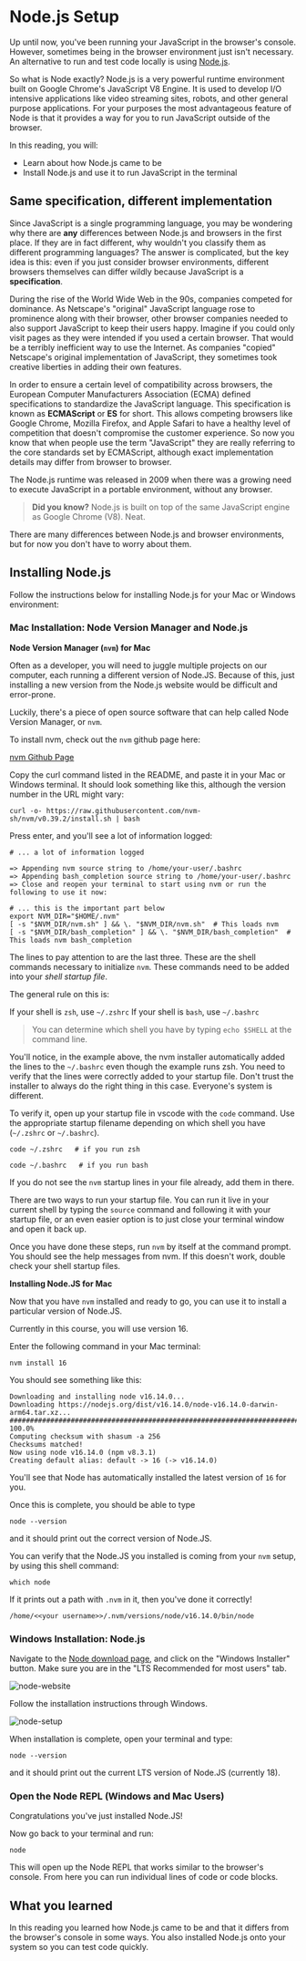 # Node.js Setup

Up until now, you've been running your JavaScript in the browser's console.
However, sometimes being in the browser environment just isn't necessary. An
alternative to run and test code locally is using [Node.js][about node].

So what is Node exactly? Node.js is a very powerful runtime environment built
on Google Chrome's JavaScript V8 Engine. It is used to develop I/O intensive
applications like video streaming sites, robots, and other general purpose
applications. For your purposes the most advantageous feature of Node is that it
provides a way for you to run JavaScript outside of the browser.

In this reading, you will:

- Learn about how Node.js came to be
- Install Node.js and use it to run JavaScript in the terminal

## Same specification, different implementation

Since JavaScript is a single programming language, you may be wondering why
there are **any** differences between Node.js and browsers in the first place.
If they are in fact different, why wouldn't you classify them as different
programming languages? The answer is complicated, but the key idea is this: even
if you just consider browser environments, different browsers themselves can
differ wildly because JavaScript is a **specification**.

During the rise of the World Wide Web in the 90s, companies competed for
dominance. As Netscape's "original" JavaScript language rose to prominence
along with their browser, other browser companies needed to also support
JavaScript to keep their users happy. Imagine if you could only visit
pages as they were intended if you used a certain browser. That would be a
terribly inefficient way to use the Internet. As companies "copied" Netscape's
original implementation of JavaScript, they sometimes took creative liberties
in adding their own features.

In order to ensure a certain level of compatibility across browsers, the
European Computer Manufacturers Association (ECMA) defined specifications to
standardize the JavaScript language. This specification is known as
**ECMAScript** or **ES** for short. This allows competing browsers like
Google Chrome, Mozilla Firefox, and Apple Safari to have a healthy level of
competition that doesn't compromise the customer experience. So now you know
that when people use the term "JavaScript" they are really referring to the
core standards set by ECMAScript, although exact implementation details may
differ from browser to browser.

The Node.js runtime was released in 2009 when there was a growing need to
execute JavaScript in a portable environment, without any browser.

> **Did you know?** Node.js is built on top of the same JavaScript engine as
> Google Chrome (V8). Neat.

There are many differences between Node.js and browser environments, but for
now you don't have to worry about them.

## Installing Node.js

Follow the instructions below for installing Node.js for your Mac or Windows environment:

### Mac Installation: Node Version Manager and Node.js

__Node Version Manager (`nvm`) for Mac__

Often as a developer, you will need to juggle multiple projects on our computer,
each running a different version of Node.JS. Because of this, just installing a
new version from the Node.js website would be difficult and error-prone.

Luckily, there's a piece of open source software that can help called Node
Version Manager, or `nvm`.

To install nvm, check out the `nvm` github page here:

[nvm Github Page]

Copy the curl command listed in the README, and paste it in your Mac or Windows
terminal.  It should look something like this, although the version number in
the URL might vary:

```shell
curl -o- https://raw.githubusercontent.com/nvm-sh/nvm/v0.39.2/install.sh | bash
```

Press enter, and you'll see a lot of information logged:

```shell
# ... a lot of information logged

=> Appending nvm source string to /home/your-user/.bashrc
=> Appending bash_completion source string to /home/your-user/.bashrc
=> Close and reopen your terminal to start using nvm or run the following to use it now:

# ... this is the important part below
export NVM_DIR="$HOME/.nvm"
[ -s "$NVM_DIR/nvm.sh" ] && \. "$NVM_DIR/nvm.sh"  # This loads nvm
[ -s "$NVM_DIR/bash_completion" ] && \. "$NVM_DIR/bash_completion"  # This loads nvm bash_completion
```

The lines to pay attention to are the last three. These are the shell commands
necessary to initialize `nvm`.  These commands need to be added into your _shell startup file_.

The general rule on this is:

If your shell is `zsh`, use `~/.zshrc`
If your shell is `bash`, use `~/.bashrc`

> You can determine which shell you have by typing `echo $SHELL` at the command
> line.

You'll notice, in the example above, the nvm installer automatically added the
lines to the `~/.bashrc` even though the example runs zsh.  You need to verify
that the lines were correctly added to your startup file. Don't trust the
installer to always do the right thing in this case. Everyone's system is
different.

To verify it, open up your startup file in vscode with the `code` command. Use
the appropriate startup filename depending on which shell you have (`~/.zshrc`
or `~/.bashrc`).

```shell
code ~/.zshrc   # if you run zsh

code ~/.bashrc   # if you run bash
```

If you do not see the `nvm` startup lines in your file already, add them in
there.

There are two ways to run your startup file. You can run it live in your current
shell by typing the `source` command and following it with your startup file, or
an even easier option is to just close your terminal window and open it back up.

Once you have done these steps, run `nvm` by itself at the command prompt. You
should see the help messages from nvm. If this doesn't work, double check your
shell startup files.

__Installing Node.JS for Mac__

Now that you have `nvm` installed and ready to go, you can use it to install a
particular version of Node.JS.

Currently in this course, you will use version 16.

Enter the following command in your Mac terminal:

```shell
nvm install 16
```

You should see something like this:

```shell
Downloading and installing node v16.14.0...
Downloading https://nodejs.org/dist/v16.14.0/node-v16.14.0-darwin-arm64.tar.xz...
######################################################################### 100.0%
Computing checksum with shasum -a 256
Checksums matched!
Now using node v16.14.0 (npm v8.3.1)
Creating default alias: default -> 16 (-> v16.14.0)
```

You'll see that Node has automatically installed the latest version of `16` for you.

Once this is complete, you should be able to type

```shell
node --version
```

and it should print out the correct version of Node.JS.

You can verify that the Node.JS you installed is coming from your `nvm`
setup, by using this shell command:

```shell
which node
```

If it prints out a path with `.nvm` in it, then you've done it correctly!

```shell
/home/<<your username>>/.nvm/versions/node/v16.14.0/bin/node
```

### Windows Installation: Node.js

Navigate to the [Node download page], and click on the "Windows Installer"
button. Make sure you are in the "LTS Recommended for most users" tab.

![node-website][node-website]

Follow the installation instructions through Windows.

![node-setup][node-setup]

When installation is complete, open your terminal and type:

```shell
node --version
```

and it should print out the current LTS version of Node.JS (currently 18).

### Open the Node REPL (Windows and Mac Users)

Congratulations you've just installed Node.JS!

Now go back to your terminal and run:

```shell
node
```

This will open up the Node REPL that works similar to the browser's console.
From here you can run individual lines of code or code blocks.

## What you learned

In this reading you learned how Node.js came to be and that it differs from the
browser's console in some ways. You also installed Node.js onto your
system so you can test code quickly.

[about node]: https://nodejs.org/en/about/
[nvm Github Page]: https://github.com/nvm-sh/nvm#install--update-script
[Node download page]: https://nodejs.org/en/download/
[node-setup]: https://appacademy-open-assets.s3.us-west-1.amazonaws.com/Module-Solo-Prep-Work/setup/node-setup.png
[node-website]: https://appacademy-open-assets.s3.us-west-1.amazonaws.com/Module-Solo-Prep-Work/setup/node-wesite.png
